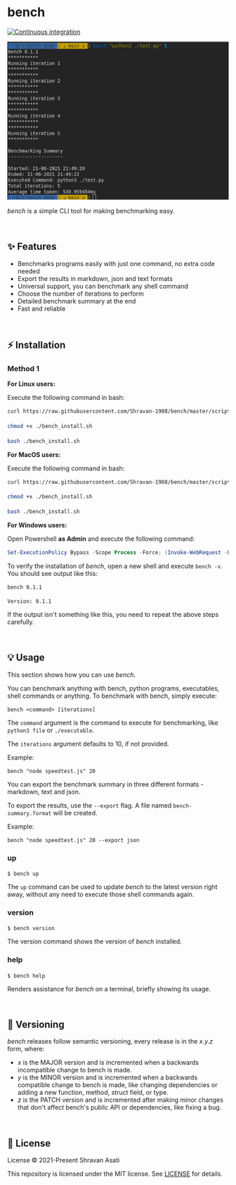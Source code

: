 # bench

[![Continuous integration](https://github.com/Shravan-1908/bench/actions/workflows/integrate.yml/badge.svg)](https://github.com/Shravan-1908/bench/actions/workflows/integrate.yml)

![bench_demo](assets/demo.png)


*bench* is a simple CLI tool for making benchmarking easy.


<br>

## ✨ Features

- Benchmarks programs easily with just one command, no extra code needed
- Export the results in markdown, json and text formats
- Universal support, you can benchmark any shell command 
- Choose the number of iterations to perform
- Detailed benchmark summary at the end
- Fast and reliable

<br>

## ⚡️ Installation
### Method 1

**For Linux users:**

Execute the following command in bash:

```bash
curl https://raw.githubusercontent.com/Shravan-1908/bench/master/scripts/linux_install.sh > bench_install.sh

chmod +x ./bench_install.sh

bash ./bench_install.sh
```


**For MacOS users:**

Execute the following command in bash:

```bash
curl https://raw.githubusercontent.com/Shravan-1908/bench/master/scripts/macos_install.sh > bench_install.sh

chmod +x ./bench_install.sh

bash ./bench_install.sh
```

**For Windows users:**

Open Powershell **as Admin** and execute the following command:
```powershell
Set-ExecutionPolicy Bypass -Scope Process -Force; (Invoke-WebRequest -Uri https://raw.githubusercontent.com/Shravan-1908/bench/master/scripts/windows_install.ps1 -UseBasicParsing).Content | powershell -
```

To verify the installation of *bench*, open a new shell and execute `bench -v`. You should see output like this:
```
bench 0.1.1

Version: 0.1.1
```
If the output isn't something like this, you need to repeat the above steps carefully.


<br>

## 💡 Usage
This section shows how you can use *bench*.


You can benchmark anything with bench, python programs, executables, shell commands or anything. To benchmark with bench, simply execute:

```
bench <command> [iterations]
```

The `command` argument is the command to execute for benchmarking, like `python3 file` or `./executable`.

The `iterations` argument defaults to 10, if not provided.

Example:
```
bench "node speedtest.js" 20
```

You can export the benchmark summary in three different formats - markdown, text and json.

To export the results, use the `--export` flag. A file named `bench-summary.format` will be created.

Example:
```
bench "node speedtest.js" 20 --export json
```

### up

`$ bench up`

The `up` command can be used to update *bench* to the latest version right away, without any need to execute those shell commands again. 



### version
`$ bench version`

The version command shows the version of *bench* installed.

### help
`$ bench help`

Renders assistance for *bench* on a terminal, briefly showing its usage.

<br>


## 🔖 Versioning
*bench* releases follow semantic versioning, every release is in the *x.y.z* form, where:
- *x* is the MAJOR version and is incremented when a backwards incompatible change to bench is made.
- *y* is the MINOR version and is incremented when a backwards compatible change to bench is made, like changing dependencies or adding a new function, method, struct field, or type.
- *z* is the PATCH version and is incremented after making minor changes that don't affect bench's public API or dependencies, like fixing a bug.

<br>

## 📄 License
License
© 2021-Present Shravan Asati

This repository is licensed under the MIT license. See [LICENSE](LICENSE) for details.

<br>
